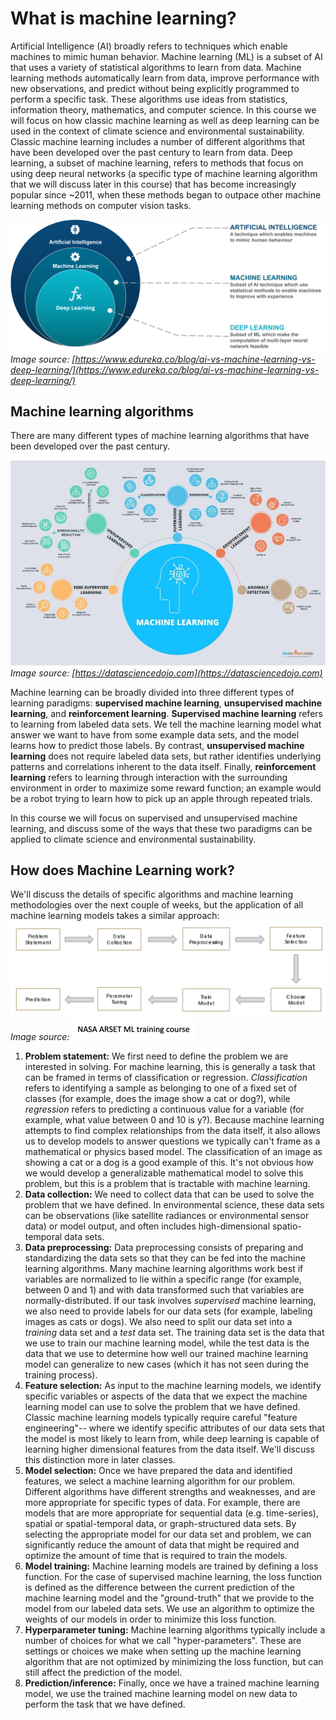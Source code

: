 # What is machine learning?

Artificial Intelligence (AI) broadly refers to techniques which enable machines to mimic human behavior. Machine learning (ML) is a subset of AI that uses a variety of statistical algorithms to learn from data. Machine learning methods
automatically learn from data, improve performance with new observations, and predict without being explicitly programmed to perform a specific task.
These algorithms use ideas from statistics, information theory, mathematics, and computer science. In this course we will focus on how classic machine learning
as well as deep learning can be used in the context of climate science and environmental sustainability. Classic machine learning includes a number of different algorithms
that have been developed over the past century to learn from data. Deep learning, a subset of machine learning, refers to methods that focus on using deep neural networks (a specific type of machine 
learning algorithm that we will discuss later in this course) that has become increasingly popular since ~2011, when these methods began to outpace other machine learning methods on computer vision tasks.

![AI vs. ML vs. Deep Learning](images/AI-vs-ML-vs-Deep-Learning.png)
*Image source: [https://www.edureka.co/blog/ai-vs-machine-learning-vs-deep-learning/](https://www.edureka.co/blog/ai-vs-machine-learning-vs-deep-learning/)*

## Machine learning algorithms
There are many different types of machine learning algorithms that have been developed over the past century. 

![ML Algorithms](images/MLalgorithms.jpg)
*Image source: [https://datasciencedojo.com](https://datasciencedojo.com)*

Machine learning can be broadly divided into three different types of learning paradigms:
**supervised machine learning**, **unsupervised machine learning**, and **reinforcement learning**. **Supervised machine learning** refers to learning from labeled data sets. We 
tell the machine learning model what answer we want to have from some example data sets, and the model learns how to predict those labels. By contrast, **unsupervised machine learning** 
does not require labeled data sets, but rather identifies underlying patterns and correlations inherent to the data itself. Finally, **reinforcement learning** refers to learning through interaction with the surrounding environment in order to maximize some reward function; an example would be a robot trying to learn how to pick up an apple through repeated trials. 

In this course we will focus on supervised and unsupervised machine learning, and discuss some of the ways that these two paradigms can be applied to climate science and environmental sustainability.

## How does Machine Learning work?
We'll discuss the details of specific algorithms and machine learning methodologies over the next couple of weeks, but the application of all machine learning models takes a similar approach:
![ML Steps](images/MLsteps.png)
*Image source: ![img_1.png](img_1.png)*

1. **Problem statement:** We first need to define the problem we are interested in solving. For machine learning, this is generally a task that can be framed in terms of classification or regression. 
*Classification* refers to identifying a sample as belonging to one of a fixed set of classes (for example, does the image show a cat or dog?), while *regression* refers to predicting a continuous value for a variable (for example, what value between 0 and 10 is y?).
Because machine learning attempts to find complex relationships from the data itself, it also allows us to develop models to answer questions we typically can't frame as a mathematical or physics based model. The classification of an image as showing a cat or a dog is a good example of this.
It's not obvious how we would develop a generalizable mathematical model to solve this problem, but this is a problem that is tractable with machine learning.
2. **Data collection:** We need to collect data that can be used to solve the problem that we have defined. In environmental science, these data sets can be observations (like satellite radiances or environmental sensor data) or model output, and often includes high-dimensional spatio-temporal data sets.
3. **Data preprocessing:** Data preprocessing consists of preparing and standardizing the data sets so that they can be fed into the machine learning algorithms. Many machine learning algorithms work best if variables are normalized to lie within a specific range (for example, between 0 and 1) and with data 
transformed such that variables are normally-distributed. If our task involves *supervised* machine learning, we also need to provide labels for our data sets (for example, labeling images as cats or dogs). 
We also need to split our data set into a *training* data set and a *test* data set. The training data set is the data that we use to train our machine learning model, while the test data is the data that we use to determine how well our trained machine learning model can generalize to new cases (which it has not seen during the training process).
4. **Feature selection:** As input to the machine learning models, we identify specific variables or aspects of the data that we expect the machine learning model can use to solve the problem that we have defined. Classic machine learning models typically require careful "feature engineering"-- where we 
identify specific attributes of our data sets that the model is most likely to learn from, while deep learning is capable of learning higher dimensional features from the data itself. We'll discuss this distinction more in later classes.
5. **Model selection:** Once we have prepared the data and identified features, we select a machine learning algorithm for our problem. Different algorithms have different strengths and weaknesses, and are more appropriate for specific types of data. For example, there are 
models that are more appropriate for sequential data (e.g. time-series), spatial or spatial-temporal data, or graph-structured data sets. By selecting the appropriate model for our data set and problem, we can significantly reduce the amount of data that might be required and optimize the amount of time 
that is required to train the models.
6. **Model training:** Machine learning models are trained by defining a loss function. For the case of supervised machine learning, the loss function is defined as the difference between the current prediction of the machine learning model and the "ground-truth" that we provide to the model from our labeled data sets. 
We use an algorithm to optimize the weights of our models in order to minimize this loss function. 
7. **Hyperparameter tuning:** Machine learning algorithms typically include a number of choices for what we call "hyper-parameters". These are settings or choices we make when setting up the machine learning algorithm that are not optimized by minimizing the loss function,
but can still affect the prediction of the model. 
8. **Prediction/inference:** Finally, once we have a trained machine learning model, we use the trained machine learning model on new data to perform the task that we have defined. 



